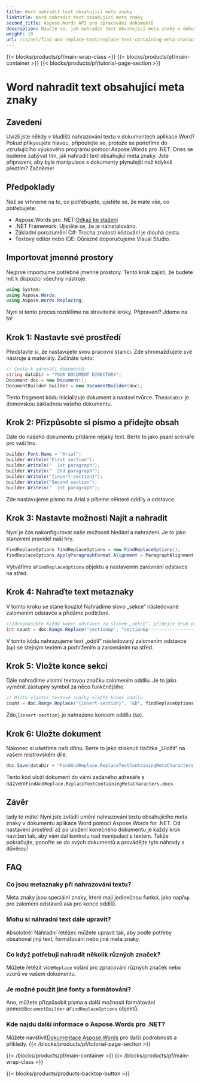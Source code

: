 ```yaml
---
title: Word nahradit text obsahující meta znaky
linktitle: Word nahradit text obsahující meta znaky
second_title: Aspose.Words API pro zpracování dokumentů
description: Naučte se, jak nahradit text obsahující meta znaky v dokumentech aplikace Word pomocí Aspose.Words for .NET. Postupujte podle našeho podrobného a poutavého tutoriálu pro bezproblémovou manipulaci s textem.
weight: 10
url: /cs/net/find-and-replace-text/replace-text-containing-meta-characters/
---
```


{{< blocks/products/pf/main-wrap-class >}}
{{< blocks/products/pf/main-container >}}
{{< blocks/products/pf/tutorial-page-section >}}

# Word nahradit text obsahující meta znaky

## Zavedení

Uvízli jste někdy v bludišti nahrazování textu v dokumentech aplikace Word? Pokud přikyvujete hlavou, připoutejte se, protože se ponoříme do vzrušujícího výukového programu pomocí Aspose.Words pro .NET. Dnes se budeme zabývat tím, jak nahradit text obsahující meta znaky. Jste připraveni, aby byla manipulace s dokumenty plynulejší než kdykoli předtím? Začněme!

## Předpoklady

Než se vrhneme na to, co potřebujete, ujistěte se, že máte vše, co potřebujete:
-  Aspose.Words pro .NET:[Odkaz ke stažení](https://releases.aspose.com/words/net/)
- .NET Framework: Ujistěte se, že je nainstalováno.
- Základní porozumění C#: Trocha znalosti kódování je dlouhá cesta.
- Textový editor nebo IDE: Důrazně doporučujeme Visual Studio.

## Importovat jmenné prostory

Nejprve importujme potřebné jmenné prostory. Tento krok zajistí, že budete mít k dispozici všechny nástroje.

```csharp
using System;
using Aspose.Words;
using Aspose.Words.Replacing;
```

Nyní si tento proces rozdělíme na stravitelné kroky. Připraveni? Jdeme na to!

## Krok 1: Nastavte své prostředí

Představte si, že nastavujete svou pracovní stanici. Zde shromažďujete své nástroje a materiály. Začínáte takto:

```csharp
// Cesta k adresáři dokumentů.
string dataDir = "YOUR DOCUMENT DIRECTORY";
Document doc = new Document();
DocumentBuilder builder = new DocumentBuilder(doc);
```

 Tento fragment kódu inicializuje dokument a nastaví tvůrce. The`dataDir` je domovskou základnou vašeho dokumentu.

## Krok 2: Přizpůsobte si písmo a přidejte obsah

Dále do našeho dokumentu přidáme nějaký text. Berte to jako psaní scénáře pro vaši hru.

```csharp
builder.Font.Name = "Arial";
builder.Writeln("First section");
builder.Writeln("  1st paragraph");
builder.Writeln("  2nd paragraph");
builder.Writeln("{insert-section}");
builder.Writeln("Second section");
builder.Writeln("  1st paragraph");
```

Zde nastavujeme písmo na Arial a píšeme některé oddíly a odstavce.

## Krok 3: Nastavte možnosti Najít a nahradit

Nyní je čas nakonfigurovat naše možnosti hledání a nahrazení. Je to jako stanovení pravidel naší hry.

```csharp
FindReplaceOptions findReplaceOptions = new FindReplaceOptions();
findReplaceOptions.ApplyParagraphFormat.Alignment = ParagraphAlignment.Center;
```

 Vytváříme a`FindReplaceOptions` objektu a nastavením zarovnání odstavce na střed.

## Krok 4: Nahraďte text metaznaky

V tomto kroku se stane kouzlo! Nahradíme slovo „sekce“ následované zalomením odstavce a přidáme podtržení.

```csharp
//Zdvojnásobte každý konec odstavce za slovem „sekce“, přidejte druh podtržení a nastavte jej na střed.
int count = doc.Range.Replace("section&p", "section&p----------------------&p", findReplaceOptions);
```

V tomto kódu nahrazujeme text „oddíl“ následovaný zalomením odstavce (`&p`) se stejným textem a podtržením a zarovnáním na střed.

## Krok 5: Vložte konce sekcí

Dále nahradíme vlastní textovou značku zalomením oddílu. Je to jako vyměnit zástupný symbol za něco funkčnějšího.

```csharp
// Místo vlastní textové značky vložte konec oddílu.
count = doc.Range.Replace("{insert-section}", "&b", findReplaceOptions);
```

 Zde,`{insert-section}` je nahrazeno koncem oddílu (`&b`).

## Krok 6: Uložte dokument

Nakonec si ušetříme naši dřinu. Berte to jako stisknutí tlačítka „Uložit“ na vašem mistrovském díle.

```csharp
doc.Save(dataDir + "FindAndReplace.ReplaceTextContainingMetaCharacters.docx");
```

 Tento kód uloží dokument do vámi zadaného adresáře s názvem`FindAndReplace.ReplaceTextContainingMetaCharacters.docx`.

## Závěr

tady to máte! Nyní jste zvládli umění nahrazování textu obsahujícího meta znaky v dokumentu aplikace Word pomocí Aspose.Words for .NET. Od nastavení prostředí až po uložení konečného dokumentu je každý krok navržen tak, aby vám dal kontrolu nad manipulací s textem. Takže pokračujte, ponořte se do svých dokumentů a provádějte tyto náhrady s důvěrou!

## FAQ

### Co jsou metaznaky při nahrazování textu?
 Meta znaky jsou speciální znaky, které mají jedinečnou funkci, jako např`&p` pro zalomení odstavců a`&b` pro konce oddílů.

### Mohu si náhradní text dále upravit?
Absolutně! Náhradní řetězec můžete upravit tak, aby podle potřeby obsahoval jiný text, formátování nebo jiné meta znaky.

### Co když potřebuji nahradit několik různých značek?
 Můžete řetězit více`Replace` volání pro zpracování různých značek nebo vzorů ve vašem dokumentu.

### Je možné použít jiné fonty a formátování?
Ano, můžete přizpůsobit písma a další možnosti formátování pomocí`DocumentBuilder` a`FindReplaceOptions` objektů.

### Kde najdu další informace o Aspose.Words pro .NET?
 Můžete navštívit[Dokumentace Aspose.Words](https://reference.aspose.com/words/net/) pro další podrobnosti a příklady.
{{< /blocks/products/pf/tutorial-page-section >}}

{{< /blocks/products/pf/main-container >}}
{{< /blocks/products/pf/main-wrap-class >}}

{{< blocks/products/products-backtop-button >}}
